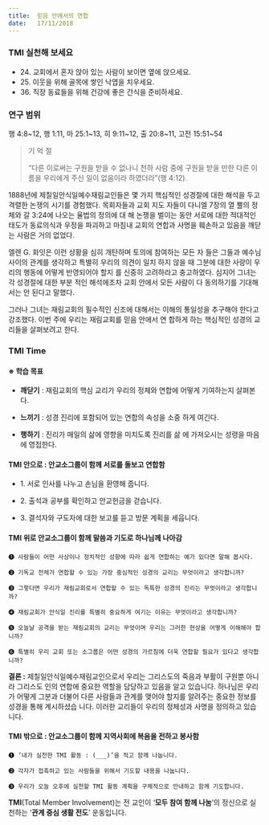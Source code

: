 ```yaml
---
title:  믿음 안에서의 연합
date:   17/11/2018
---
```


### TMI 실천해 보세요

- 24\. 교회에서 혼자 앉아 있는 사람이 보이면 옆에 앉으세요.
- 25\. 이웃을 위해 골목에 쌓인 낙엽을 치우세요.
- 36\. 직장 동료들을 위해 건강에 좋은 간식을 준비하세요.

### 연구 범위 

행 4:8~12, 행 1:11, 마 25:1~13, 히 9:11~12, 출 20:8~11, 고전 15:51~54

> <p>기 억 절</p>
> “다른 이로써는 구원을 받을 수 없나니 천하 사람 중에 구원을 받을 만한
> 다른 이름을 우리에게 주신 일이 없음이라 하였더라”(행 4:12).

1888년에 제칠일안식일예수재림교인들은 몇 가지 핵심적인 성경절에
대한 해석을 두고 격렬한 논쟁의 시기를 경험했다. 목회자들과 교회 지도
자들이 다니엘 7장의 열 뿔의 정체와 갈 3:24에 나오는 율법의 정의에 대
해 논쟁을 벌이는 동안 서로에 대한 적대적인 태도가 동료의식과 우정을
파괴하고 마침내 교회의 연합과 사명을 훼손하고 있음을 깨닫는 사람은
거의 없었다.

엘렌 G. 화잇은 이런 상황을 심히 개탄하며 토의에 참여하는 모든 자
들은 그들과 예수님 사이의 관계를 생각하고 특별히 우리의 의견이 일치
하지 않을 때 그분에 대한 사랑이 우리의 행동에 어떻게 반영되어야 할지
를 신중히 고려하라고 충고하였다. 심지어 그녀는 각 성경절에 대한 부분
적인 해석에조차 교회 안에서 모든 사람이 다 동의하기를 기대해서는 안
된다고 말했다.

그러나 그녀는 재림교회의 필수적인 신조에 대해서는 이해의 통일성을
추구해야 한다고 강조했다. 이번 주에 우리는 재림교회를 믿음 안에서 연
합하게 하는 핵심적인 성경의 교리들을 살펴보려고 한다.

### TMI Time

#### ※ 학습 목표

- **깨닫기** : 재림교회의 핵심 교리가 우리의 정체와 연합에
            어떻게 기여하는지 살펴본다.

- **느끼기** : 성경 진리에 포함되어 있는 연합의 속성을 소중
            하게 여긴다.

- **행하기** : 진리가 매일의 삶에 영향을 미치도록 진리를 삶
            에 가져오시는 성령을 마음에 영접한다.

#### TMI 안으로 : 안교소그룹이 함께 서로를 돌보고 연합함

- 1\. 서로 인사를 나누고
      손님을 환영해 줍니다.

- 2\. 출석과 공부를 확인하고
      안교헌금을 걷습니다.
      
- 3\. 결석자와 구도자에
      대한 보고를 듣고
      방문 계획을 세웁니다.

#### TMI 위로 안교소그룹이 함께 말씀과 기도로 하나님께 나아감

`➊ 사람들이 어떤 사상이나 정치적인 성향에 따라 쉽게 연합하는 예가 있다면 말해 봅시다.`

`➋ 기독교 전체가 연합할 수 있는 가장 중심적인 성경의 교리는 무엇이라고 생각합니까?`

`➌ 그렇다면 우리가 재림교회로서 연합할 수 있는 독특한 성경의 진리는 무엇이라고 생각합니까?`

`➍ 재림교회가 안식일 진리를 특별히 중요하게 여기는 이유는 무엇이라고 생각합니까?`

`➎ 오늘날 공격을 받는 재림교회의 교리는 무엇이며 우리는 그러한 현상을 어떻게 이해해야 합니까?`

`➏ 특별히 우리 교회 또는 소그룹은 어떤 성경의 가르침에 더욱 연합할 필요가 있다고 생각합니까?`

**결론 :** 제칠일안식일예수재림교인으로서 우리는 그리스도의 죽음과 부활이 구원뿐 아니라 그리스도
인의 연합에 중요한 역할을 담당하고 있음을 알고 있습니다. 하나님은 우리가 어떻게 그분과
더불어 다른 사람들과 관계를 맺어야 할지를 알려주는 중요한 정보를 성경을 통해 계시하셨습
니다. 이러한 교리들이 우리의 정체성과 사명을 정의하고 있습니다.

#### TMI 밖으로 : 안교소그룹이 함께 지역사회에 복음을 전하고 봉사함

`➊ ‘내가 실천한 TMI 활동 : (___)’을 적고 함께 나눕니다.`

`➋ 각자가 접촉하고 있는 사람들을 위해서 기도할 내용을 나눕니다.`

`➌ 우리가 오늘 오후에 실천할 TMI 활동 계획을 구체적으로 안내하고 함께 기도합니다.`

**TMI**(Total Member Involvement)는 전 교인이 ‘**모두 참여 함께 나눔**’의 정신으로 실천하는 ‘**관계 중심 생활 전도**’ 운동입니다.